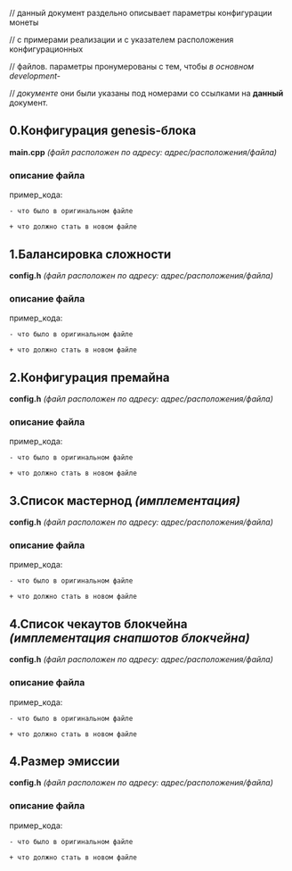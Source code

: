 // данный документ раздельно описывает параметры конфигурации монеты

// с примерами реализации и с указателем расположения конфигурационных

// файлов. параметры пронумерованы с тем, чтобы *в основном development-*

// *документе* они были указаны под номерами со ссылками на **данный** документ.




0.Конфигурация genesis-блока
-----------------

  **main.cpp** *(файл расположен по адресу: адрес/расположения/файла)*
  
  
### описание файла


  пример_кода:
  
  `- что было в оригинальном файле`
  
  `+ что должно стать в новом файле`
  
  
  
  
1.Балансировка сложности
----------------------

  **config.h** *(файл расположен по адресу: адрес/расположения/файла)*
  
  
### описание файла


  пример_кода:
  
  `- что было в оригинальном файле`
  
  `+ что должно стать в новом файле`



2.Конфигурация премайна
---------------------

  **config.h** *(файл расположен по адресу: адрес/расположения/файла)*
  
  
### описание файла


  пример_кода:
  
  `- что было в оригинальном файле`
  
  `+ что должно стать в новом файле`
  
  
  
3.Список мастернод *(имплементация)*
------------------------------------

  **config.h** *(файл расположен по адресу: адрес/расположения/файла)*
  
  
### описание файла


  пример_кода:
  
  `- что было в оригинальном файле`
  
  `+ что должно стать в новом файле`
  
  
  
4.Список чекаутов блокчейна *(имплементация снапшотов блокчейна)*
----------------------

  **config.h** *(файл расположен по адресу: адрес/расположения/файла)*
  
  
### описание файла


  пример_кода:
  
  `- что было в оригинальном файле`
  
  `+ что должно стать в новом файле`
  
  
4.Размер эмиссии
----------------------------

  **config.h** *(файл расположен по адресу: адрес/расположения/файла)*
  
  
### описание файла


  пример_кода:
  
  `- что было в оригинальном файле`
  
  `+ что должно стать в новом файле`
  
  
  
  
  
  
  
  
